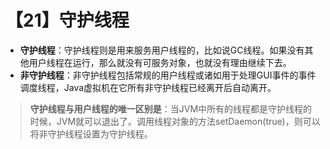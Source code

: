 # 【21】守护线程
- **守护线程**：守护线程则是用来服务用户线程的，比如说GC线程。如果没有其他用户线程在运行，那么就没有可服务对象，也就没有理由继续下去。
- **非守护线程**：非守护线程包括常规的用户线程或诸如用于处理GUI事件的事件调度线程，Java虚拟机在它所有非守护线程已经离开后自动离开。

> **守护线程与用户线程的唯一区别是**：当JVM中所有的线程都是守护线程的时候，JVM就可以退出了。调用线程对象的方法setDaemon(true)，则可以将非守护线程设置为守护线程。